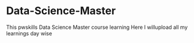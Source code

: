 # Data-Science-Master
This pwskills Data Science Master course learning Here I willupload all my learnings day wise 
